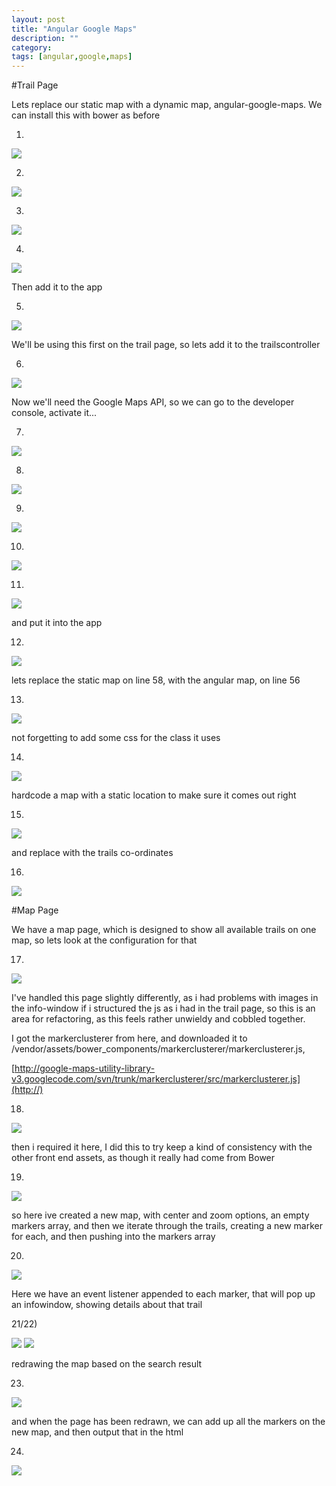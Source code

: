 ```yaml
---
layout: post
title: "Angular Google Maps"
description: ""
category: 
tags: [angular,google,maps]
---
```


#Trail Page

Lets replace our static map with a dynamic map, angular-google-maps. We can install this with bower as before

1)

<img src="http://salterhebble.com/blogpics/trailmap1.jpg">

2)

<img src="http://salterhebble.com/blogpics/trailmap2.jpg">

3)

<img src="http://salterhebble.com/blogpics/trailmap3.jpg">

4)

<img src="http://salterhebble.com/blogpics/trailmap4.jpg">

Then add it to the app

5)

<img src="http://salterhebble.com/blogpics/trailmap.jpg">

We'll be using this first on the trail page, so lets add it to the trailscontroller

6)

<img src="http://salterhebble.com/blogpics/trailmap5.jpg">

Now we'll need the Google Maps API, so we can go to the developer console, activate it... 

7)

<img src="http://salterhebble.com/blogpics/mapkey1.jpg">

8)

<img src="http://salterhebble.com/blogpics/mapkey3.jpg">

9)

<img src="http://salterhebble.com/blogpics/mapkey4.jpg">

10)

<img src="http://salterhebble.com/blogpics/mapkey5.jpg">

11)

<img src="http://salterhebble.com/blogpics/mapkey6.jpg">

and put it into the app

12)

<img src="http://salterhebble.com/blogpics/mapkey7.jpg">

lets replace the static map on line 58, with the angular map, on line 56

13)

<img src="http://salterhebble.com/blogpics/gm1.jpg">

not forgetting to add some css for the class it uses

14)

<img src="http://salterhebble.com/blogpics/gm2.jpg">

hardcode a map with a static location to make sure it comes out right

15)

<img src="http://salterhebble.com/blogpics/gm3.jpg">

and replace with the trails co-ordinates

16)

<img src="http://salterhebble.com/blogpics/gmap4.jpg">

#Map Page

We have a map page, which is designed to show all available trails on one map, so lets look at the configuration for that

17)

<img src="http://salterhebble.com/blogpics/mappage1.jpg">

I've handled this page slightly differently, as i had problems with images in the info-window if i structured the js as i had in the trail page, so this is an area for refactoring, as this feels rather unwieldy and cobbled together.

I got the markerclusterer from here, and downloaded it to /vendor/assets/bower_components/markerclusterer/markerclusterer.js, 

[http://google-maps-utility-library-v3.googlecode.com/svn/trunk/markerclusterer/src/markerclusterer.js](http://)

18)

<img src="http://salterhebble.com/blogpics/mc.jpg">

then i required it here, I did this to try keep a kind of consistency with the other front end assets, as though it really had come from Bower


19)

<img src="http://salterhebble.com/blogpics/mappage2.jpg">

so here ive created a new map, with center and zoom options, an empty markers array, and then we iterate through the trails, creating a new marker for each, and then pushing into the markers array

20) 

<img src="http://salterhebble.com/blogpics/mappage3.jpg">

Here we have an event listener appended to each marker, that will pop up an infowindow, showing details about that trail

21/22)

<img src="http://salterhebble.com/blogpics/mappage4.jpg">

<img src="http://salterhebble.com/blogpics/mappage5.jpg">

redrawing the map based on the search result

23)

<img src="http://salterhebble.com/blogpics/mappage6.jpg">

and when the page has been redrawn, we can add up all the markers on the new map, and then output that in the html

24)

<img src="http://salterhebble.com/blogpics/mappagelast.jpg">






